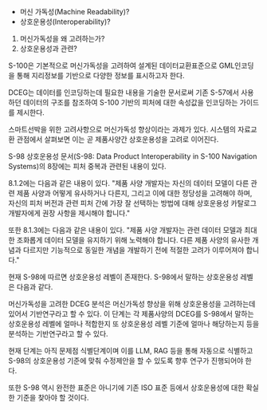 - 머신 가독성(Machine Readability)?
- 상호운용성(Interoperability)?

1. 머신가독성을 왜 고려하는가?
2. 상호운용성과 관련?

S-100은 기본적으로 머신가독성을 고려하여 설계된 데이터교환표준으로 GML인코딩을 통해 지리정보를 기반으로 다양한 정보를 표시하고자 한다. 

DCEG는 데이터를 인코딩하는데 필요한 내용을 기술한 문서로써 기존 S-57에서 사용하던 데이터의 구조를 참조하여 S-100 기반의 피처에 대한 속성값을 인코딩하는 가이드를 제시한다.

스마트선박을 위한 고려사항으로 머신가독성 향상이라는 과제가 있다. 시스템의 자료교환 관점에서 살펴보면 이는 곧 제품사양간 상호운용성을 고려로 이어진다.

S-98 상호운용성 문서(S-98: Data Product Interoperability in S-100 Navigation Systems)의 8장에는 피처 중복과 관련된 내용이 있다. 

8.1.2에는 다음과 같은 내용이 있다.
"제품 사양 개발자는 자신의 데이터 모델이 다른 관련 제품 사양과 어떻게 유사하거나 다른지, 그리고 이에 대한 정당성을 고려해야 하며, 자신의 피처 버전과 관련 피처 간에 가장 잘 선택하는 방법에 대해 상호운용성 카탈로그 개발자에게 권장 사항을 제시해야 합니다."

또한 8.1.3에는 다음과 같은 내용이 있다.
"제품 사양 개발자는 관련 데이터 모델과 최대한 조화롭게 데이터 모델을 유지하기 위해 노력해야 합니다. 다른 제품 사양의 유사한 개념과 다르지만 기능적으로 동일한 개념을 개발하기 전에 적절한 고려가 이루어져야 합니다."

현재 S-98에 따르면 상호운용성 레벨이 존재한다. S-98에서 말하는 상호운용성 레벨은 다음과 같다.

머신가독성을 고려한 DCEG 분석은 머신가독성 향상을 위해 상호운용성을 고려하는데 있어서 기반연구라고 할 수 있다. 이 단계는 각 제품사양의 DCEG를 S-98에서 말하는 상호운용성 레벨에 얼마나 적합한지 또 상호운용성 레벨 기준에 얼마나 해당하는지 등을 분석하는 기반연구라고 할 수 있다.

현재 단계는 아직 문제점 식별단계이며 이를 LLM, RAG 등을 통해 자동으로 식별하고 S-98의 상호운용성 기준에 맞춰 수정제안을 할 수 있도록 향후 연구가 진행되어야 한다.

또한 S-98 역시 완전한 표준은 아니기에 기존 ISO 표준 등에서 상호운용성에 대한 확실한 기준을 찾아야 할 것이다.